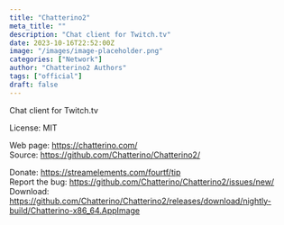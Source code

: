 ```yaml
---
title: "Chatterino2"
meta_title: ""
description: "Chat client for Twitch.tv"
date: 2023-10-16T22:52:00Z
image: "/images/image-placeholder.png"
categories: ["Network"]
author: "Chatterino2 Authors"
tags: ["official"]
draft: false
---
```


Chat client for Twitch.tv

License: MIT

Web page: https://chatterino.com/  
Source: https://github.com/Chatterino/Chatterino2/

Donate: https://streamelements.com/fourtf/tip  
Report the bug: https://github.com/Chatterino/Chatterino2/issues/new/  
Download: https://github.com/Chatterino/Chatterino2/releases/download/nightly-build/Chatterino-x86_64.AppImage
